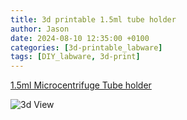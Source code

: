 ```yaml
---
title: 3d printable 1.5ml tube holder
author: Jason
date: 2024-08-10 12:35:00 +0100
categories: [3d-printable_labware]
tags: [DIY_labware, 3d-print]
---
```

[1.5ml Microcentrifuge Tube holder](https://www.printables.com/model/545234-15ml-microcentrifuge-tube-holder)

![3d View](https://media.printables.com/media/prints/545234/images/4385018_90c334cf-a5f9-417e-8822-1770cc1882ef/thumbs/inside/1600x1200/png/large_display_body-v2_545234.webp)
